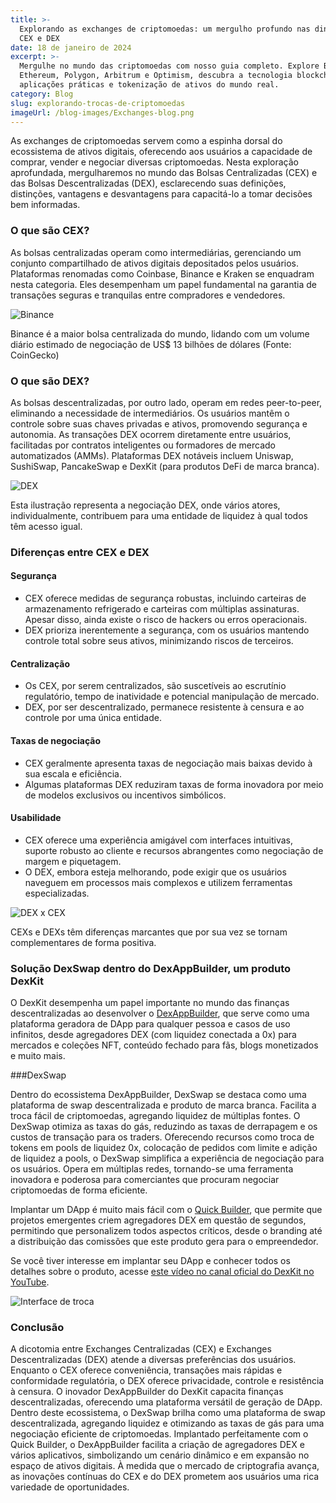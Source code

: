 ```yaml
---
title: >-
  Explorando as exchanges de criptomoedas: um mergulho profundo nas dinâmicas
  CEX e DEX
date: 18 de janeiro de 2024
excerpt: >-
  Mergulhe no mundo das criptomoedas com nosso guia completo. Explore Bitcoin,
  Ethereum, Polygon, Arbitrum e Optimism, descubra a tecnologia blockchain,
  aplicações práticas e tokenização de ativos do mundo real.
category: Blog
slug: explorando-trocas-de-criptomoedas
imageUrl: /blog-images/Exchanges-blog.png
---
```

As exchanges de criptomoedas servem como a espinha dorsal do ecossistema de ativos digitais, oferecendo aos usuários a capacidade de comprar, vender e negociar diversas criptomoedas. Nesta exploração aprofundada, mergulharemos no mundo das Bolsas Centralizadas (CEX) e das Bolsas Descentralizadas (DEX), esclarecendo suas definições, distinções, vantagens e desvantagens para capacitá-lo a tomar decisões bem informadas.

### O que são CEX?

As bolsas centralizadas operam como intermediárias, gerenciando um conjunto compartilhado de ativos digitais depositados pelos usuários. Plataformas renomadas como Coinbase, Binance e Kraken se enquadram nesta categoria. Eles desempenham um papel fundamental na garantia de transações seguras e tranquilas entre compradores e vendedores.

![Binance](/blog-images/binance-logo-og.webp)

Binance é a maior bolsa centralizada do mundo, lidando com um volume diário estimado de negociação de US$ 13 bilhões de dólares (Fonte: CoinGecko)

### O que são DEX?

As bolsas descentralizadas, por outro lado, operam em redes peer-to-peer, eliminando a necessidade de intermediários. Os usuários mantêm o controle sobre suas chaves privadas e ativos, promovendo segurança e autonomia. As transações DEX ocorrem diretamente entre usuários, facilitadas por contratos inteligentes ou formadores de mercado automatizados (AMMs). Plataformas DEX notáveis incluem Uniswap, SushiSwap, PancakeSwap e DexKit (para produtos DeFi de marca branca).

![DEX](/blog-images/b1337a17-fb51-4117-98b8-5a9f8f22f571.jpg)

Esta ilustração representa a negociação DEX, onde vários atores, individualmente, contribuem para uma entidade de liquidez à qual todos têm acesso igual.

### Diferenças entre CEX e DEX

#### Segurança

* CEX oferece medidas de segurança robustas, incluindo carteiras de armazenamento refrigerado e carteiras com múltiplas assinaturas. Apesar disso, ainda existe o risco de hackers ou erros operacionais.
* DEX prioriza inerentemente a segurança, com os usuários mantendo controle total sobre seus ativos, minimizando riscos de terceiros.

#### Centralização

* Os CEX, por serem centralizados, são suscetíveis ao escrutínio regulatório, tempo de inatividade e potencial manipulação de mercado.
* DEX, por ser descentralizado, permanece resistente à censura e ao controle por uma única entidade.

#### Taxas de negociação

* CEX geralmente apresenta taxas de negociação mais baixas devido à sua escala e eficiência.
* Algumas plataformas DEX reduziram taxas de forma inovadora por meio de modelos exclusivos ou incentivos simbólicos.

#### Usabilidade

* CEX oferece uma experiência amigável com interfaces intuitivas, suporte robusto ao cliente e recursos abrangentes como negociação de margem e piquetagem.
* O DEX, embora esteja melhorando, pode exigir que os usuários naveguem em processos mais complexos e utilizem ferramentas especializadas.

![DEX x CEX](/blog-images/dexvscex.jpg)

CEXs e DEXs têm diferenças marcantes que por sua vez se tornam complementares de forma positiva.

### Solução DexSwap dentro do DexAppBuilder, um produto DexKit

O DexKit desempenha um papel importante no mundo das finanças descentralizadas ao desenvolver o [DexAppBuilder](https://dexappbuilder.dexkit.com), que serve como uma plataforma geradora de DApp para qualquer pessoa e casos de uso infinitos, desde agregadores DEX (com liquidez conectada a 0x) para mercados e coleções NFT, conteúdo fechado para fãs, blogs monetizados e muito mais.

###DexSwap

Dentro do ecossistema DexAppBuilder, DexSwap se destaca como uma plataforma de swap descentralizada e produto de marca branca. Facilita a troca fácil de criptomoedas, agregando liquidez de múltiplas fontes. O DexSwap otimiza as taxas do gás, reduzindo as taxas de derrapagem e os custos de transação para os traders. Oferecendo recursos como troca de tokens em pools de liquidez 0x, colocação de pedidos com limite e adição de liquidez a pools, o DexSwap simplifica a experiência de negociação para os usuários. Opera em múltiplas redes, tornando-se uma ferramenta inovadora e poderosa para comerciantes que procuram negociar criptomoedas de forma eficiente.

Implantar um DApp é muito mais fácil com o [Quick Builder](https://dexappbuilder.dexkit.com/admin/quick-builder/swap), que permite que projetos emergentes criem agregadores DEX em questão de segundos, permitindo que personalizem todos aspectos críticos, desde o branding até a distribuição das comissões que este produto gera para o empreendedor.

Se você tiver interesse em implantar seu DApp e conhecer todos os detalhes sobre o produto, acesse [este vídeo no canal oficial do DexKit no YouTube](https://youtu.be/fXppwjRqVpM).

![Interface de troca](/blog-images/Video-4_Swap-interface-thumbail_Youtube.png)

### Conclusão

A dicotomia entre Exchanges Centralizadas (CEX) e Exchanges Descentralizadas (DEX) atende a diversas preferências dos usuários. Enquanto o CEX oferece conveniência, transações mais rápidas e conformidade regulatória, o DEX oferece privacidade, controle e resistência à censura. O inovador DexAppBuilder do DexKit capacita finanças descentralizadas, oferecendo uma plataforma versátil de geração de DApp. Dentro deste ecossistema, o DexSwap brilha como uma plataforma de swap descentralizada, agregando liquidez e otimizando as taxas de gás para uma negociação eficiente de criptomoedas. Implantado perfeitamente com o Quick Builder, o DexAppBuilder facilita a criação de agregadores DEX e vários aplicativos, simbolizando um cenário dinâmico e em expansão no espaço de ativos digitais. À medida que o mercado de criptografia avança, as inovações contínuas do CEX e do DEX prometem aos usuários uma rica variedade de oportunidades.
